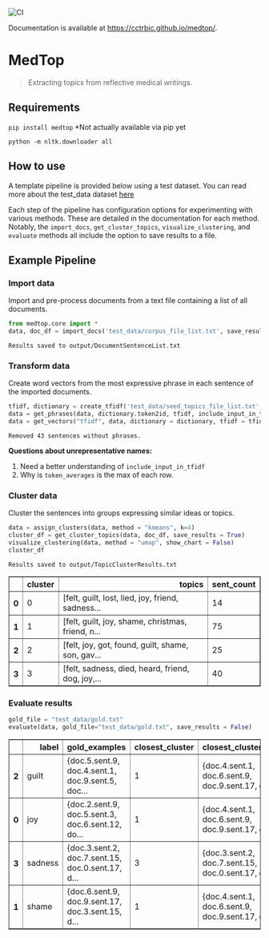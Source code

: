 ![CI](https://github.com/cctrbic/medtop/workflows/CI/badge.svg) 

Documentation is available at https://cctrbic.github.io/medtop/.

# MedTop
> Extracting topics from reflective medical writings.


## Requirements
`pip install medtop` *Not actually available via pip yet

`python -m nltk.downloader all`

## How to use

A template pipeline is provided below using a test dataset. You can read more about the test_data dataset [here](https://github.com/cctrbic/medtop/blob/master/test_data/README.md)

Each step of the pipeline has configuration options for experimenting with various methods. These are detailed in the documentation for each method. Notably, the `import_docs`, `get_cluster_topics`, `visualize_clustering`, and `evaluate` methods all include the option to save results to a file.

## Example Pipeline
### Import data
Import and pre-process documents from a text file containing a list of all documents.

```python
from medtop.core import *
data, doc_df = import_docs('test_data/corpus_file_list.txt', save_results = True)
```

    Results saved to output/DocumentSentenceList.txt
    

### Transform data
Create word vectors from the most expressive phrase in each sentence of the imported documents.

```python
tfidf, dictionary = create_tfidf('test_data/seed_topics_file_list.txt', doc_df)
data = get_phrases(data, dictionary.token2id, tfidf, include_input_in_tfidf = True)
data = get_vectors("tfidf", data, dictionary = dictionary, tfidf = tfidf)
```

    Removed 43 sentences without phrases.
    

**Questions about unrepresentative names:**   
  1) Need a better understanding of `include_input_in_tfidf`  
  2) Why is `token_averages` is the max of each row.

### Cluster data
Cluster the sentences into groups expressing similar ideas or topics.

```python
data = assign_clusters(data, method = "kmeans", k=4)
cluster_df = get_cluster_topics(data, doc_df, save_results = True)
visualize_clustering(data, method = "umap", show_chart = False)
cluster_df
```

    Results saved to output/TopicClusterResults.txt
    




<div>
<style scoped>
    .dataframe tbody tr th:only-of-type {
        vertical-align: middle;
    }

    .dataframe tbody tr th {
        vertical-align: top;
    }

    .dataframe thead th {
        text-align: right;
    }
</style>
<table border="1" class="dataframe">
  <thead>
    <tr style="text-align: right;">
      <th></th>
      <th>cluster</th>
      <th>topics</th>
      <th>sent_count</th>
    </tr>
  </thead>
  <tbody>
    <tr>
      <th>0</th>
      <td>0</td>
      <td>[felt, guilt, lost, lied, joy, friend, sadness...</td>
      <td>14</td>
    </tr>
    <tr>
      <th>1</th>
      <td>1</td>
      <td>[felt, guilt, joy, shame, christmas, friend, n...</td>
      <td>75</td>
    </tr>
    <tr>
      <th>2</th>
      <td>2</td>
      <td>[felt, joy, got, found, guilt, shame, son, gav...</td>
      <td>25</td>
    </tr>
    <tr>
      <th>3</th>
      <td>3</td>
      <td>[felt, sadness, died, heard, friend, dog, joy,...</td>
      <td>40</td>
    </tr>
  </tbody>
</table>
</div>



### Evaluate results

```python
gold_file = "test_data/gold.txt"
evaluate(data, gold_file="test_data/gold.txt", save_results = False)
```




<div>
<style scoped>
    .dataframe tbody tr th:only-of-type {
        vertical-align: middle;
    }

    .dataframe tbody tr th {
        vertical-align: top;
    }

    .dataframe thead th {
        text-align: right;
    }
</style>
<table border="1" class="dataframe">
  <thead>
    <tr style="text-align: right;">
      <th></th>
      <th>label</th>
      <th>gold_examples</th>
      <th>closest_cluster</th>
      <th>closest_cluster_members</th>
      <th>tp</th>
      <th>fp</th>
      <th>fn</th>
      <th>precision</th>
      <th>recall</th>
      <th>f1</th>
    </tr>
  </thead>
  <tbody>
    <tr>
      <th>2</th>
      <td>guilt</td>
      <td>{doc.5.sent.9, doc.4.sent.1, doc.9.sent.5, doc...</td>
      <td>1</td>
      <td>{doc.4.sent.1, doc.6.sent.9, doc.9.sent.17, do...</td>
      <td>32</td>
      <td>43</td>
      <td>36</td>
      <td>0.427</td>
      <td>0.471</td>
      <td>0.448</td>
    </tr>
    <tr>
      <th>0</th>
      <td>joy</td>
      <td>{doc.2.sent.9, doc.5.sent.3, doc.6.sent.12, do...</td>
      <td>1</td>
      <td>{doc.4.sent.1, doc.6.sent.9, doc.9.sent.17, do...</td>
      <td>25</td>
      <td>50</td>
      <td>38</td>
      <td>0.333</td>
      <td>0.397</td>
      <td>0.362</td>
    </tr>
    <tr>
      <th>3</th>
      <td>sadness</td>
      <td>{doc.3.sent.2, doc.7.sent.15, doc.0.sent.17, d...</td>
      <td>3</td>
      <td>{doc.3.sent.2, doc.7.sent.15, doc.0.sent.17, d...</td>
      <td>27</td>
      <td>13</td>
      <td>11</td>
      <td>0.675</td>
      <td>0.711</td>
      <td>0.693</td>
    </tr>
    <tr>
      <th>1</th>
      <td>shame</td>
      <td>{doc.6.sent.9, doc.9.sent.17, doc.3.sent.15, d...</td>
      <td>1</td>
      <td>{doc.4.sent.1, doc.6.sent.9, doc.9.sent.17, do...</td>
      <td>18</td>
      <td>57</td>
      <td>13</td>
      <td>0.240</td>
      <td>0.581</td>
      <td>0.340</td>
    </tr>
  </tbody>
</table>
</div>


